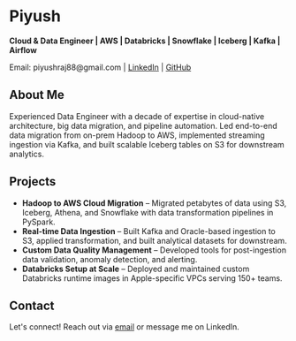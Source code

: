  <h1>Piyush</h1>
  <p><strong>Cloud & Data Engineer | AWS | Databricks | Snowflake | Iceberg | Kafka | Airflow</strong></p>
  <p>Email: piyushraj88@gmail.com | <a href="www.linkedin.com/in/piyush-raj88" target="_blank">LinkedIn</a> | <a href="https://github.com/piyush-cloud" target="_blank">GitHub</a></p>

  <div class="section">
    <h2>About Me</h2>
    <p>Experienced Data Engineer with a decade of expertise in cloud-native architecture, big data migration, and pipeline automation. Led end-to-end data migration from on-prem Hadoop to AWS, implemented streaming ingestion via Kafka, and built scalable Iceberg tables on S3 for downstream analytics.</p>
  </div>

  <div class="section">
    <h2>Projects</h2>
    <ul>
      <li><strong>Hadoop to AWS Cloud Migration</strong> – Migrated petabytes of data using S3, Iceberg, Athena, and Snowflake with data transformation pipelines in PySpark.</li>
      <li><strong>Real-time Data Ingestion</strong> – Built Kafka and Oracle-based ingestion to S3, applied transformation, and built analytical datasets for downstream.</li>
      <li><strong>Custom Data Quality Management</strong> – Developed tools for post-ingestion data validation, anomaly detection, and alerting.</li>
      <li><strong>Databricks Setup at Scale</strong> – Deployed and maintained custom Databricks runtime images in Apple-specific VPCs serving 150+ teams.</li>
    </ul>
  </div>

  <div class="section">
    <h2>Contact</h2>
    <p>Let's connect! Reach out via <a href="mailto:piyushraj88@gmail.com">email</a> or message me on LinkedIn.</p>
  </div>
